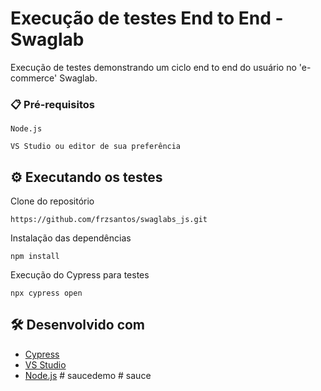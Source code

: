 # Execução de testes End to End - Swaglab

Execução de testes demonstrando um ciclo end to end do usuário no 'e-commerce' Swaglab.

### 📋 Pré-requisitos

```
Node.js
```
```
VS Studio ou editor de sua preferência
```

## ⚙️ Executando os testes

Clone do repositório
```
https://github.com/frzsantos/swaglabs_js.git
```

Instalação das dependências
```
npm install
```

Execução do Cypress para testes
```
npx cypress open
```

## 🛠️ Desenvolvido com

* [Cypress](https://www.cypress.io/) 
* [VS Studio](https://visualstudio.microsoft.com/pt-br/) 
* [Node.js](https://nodejs.org/en/) #   s a u c e d e m o  
 #   s a u c e  
 